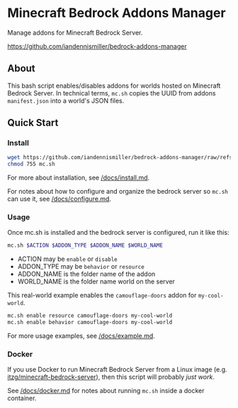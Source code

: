 # Minecraft Bedrock Addons Manager

Manage addons for Minecraft Bedrock Server.

https://github.com/iandennismiller/bedrock-addons-manager

## About

This bash script enables/disables addons for worlds hosted on Minecraft Bedrock Server.
In technical terms, `mc.sh` copies the UUID from addons `manifest.json` into a world's JSON files.

## Quick Start

### Install

```bash
wget https://github.com/iandennismiller/bedrock-addons-manager/raw/refs/heads/main/mc.sh
chmod 755 mc.sh
```

For more about installation, see [/docs/install.md](/docs/install.md).

For notes about how to configure and organize the bedrock server so `mc.sh` can use it, see [/docs/configure.md](/docs/configure.md).

### Usage

Once mc.sh is installed and the bedrock server is configured, run it like this:

```bash
mc.sh $ACTION $ADDON_TYPE $ADDON_NAME $WORLD_NAME
```

- ACTION may be `enable` or `disable`
- ADDON_TYPE may be `behavior` or `resource`
- ADDON_NAME is the folder name of the addon
- WORLD_NAME is the folder name world on the server

This real-world example enables the `camouflage-doors` addon for `my-cool-world`.

```bash
mc.sh enable resource camouflage-doors my-cool-world
mc.sh enable behavior camouflage-doors my-cool-world
```

For more usage examples, see [/docs/example.md](/docs/example.md).

### Docker

If you use Docker to run Minecraft Bedrock Server from a Linux image (e.g. [itzg/minecraft-bedrock-server](https://github.com/itzg/minecraft-bedrock-server)), then this script will probably *just work*.

See [/docs/docker.md](/docs/docker.md) for notes about running `mc.sh` inside a docker container.
